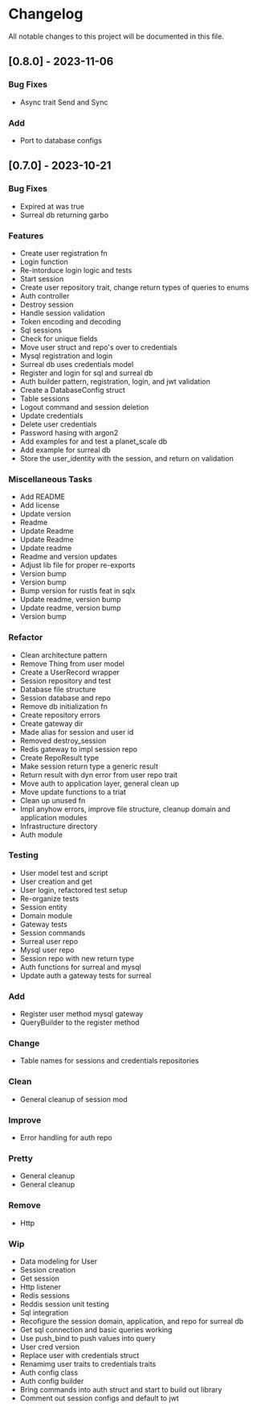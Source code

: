 # Changelog

All notable changes to this project will be documented in this file.

## [0.8.0] - 2023-11-06

### Bug Fixes

- Async trait Send and Sync

### Add

- Port to database configs

## [0.7.0] - 2023-10-21

### Bug Fixes

- Expired at was true
- Surreal db returning garbo

### Features

- Create user registration fn
- Login function
- Re-intorduce login logic and tests
- Start session
- Create user repository trait, change return types of queries to enums
- Auth controller
- Destroy session
- Handle session validation
- Token encoding and decoding
- Sql sessions
- Check for unique fields
- Move user struct and repo's over to credentials
- Mysql registration and login
- Surreal db uses credentials model
- Register and login for sql and surreal db
- Auth builder pattern, registration, login, and jwt validation
- Create a DatabaseConfig struct
- Table sessions
- Logout command and session deletion
- Update credentials
- Delete user credentials
- Password hasing with argon2
- Add examples for and test a planet_scale db
- Add example for surreal db
- Store the user_identity with the session, and return on validation

### Miscellaneous Tasks

- Add README
- Add license
- Update version
- Readme
- Update Readme
- Update Readme
- Update readme
- Readme and version updates
- Adjust lib file for proper re-exports
- Version bump
- Version bump
- Bump version for rustls feat in sqlx
- Update readme, version bump
- Update readme, version bump
- Version bump

### Refactor

- Clean architecture pattern
- Remove Thing from user model
- Create a UserRecord wrapper
- Session repository and test
- Database file structure
- Session database and repo
- Remove db initialization fn
- Create repository errors
- Create gateway dir
- Made alias for session and user id
- Removed destroy_session
- Redis gateway to impl session repo
- Create RepoResult type
- Make session return type a generic result
- Return result with dyn error from user repo trait
- Move auth to application layer, general clean up
- Move update functions to a triat
- Clean up unused fn
- Impl anyhow errors, improve file structure, cleanup domain and application modules
- Infrastructure directory
- Auth module

### Testing

- User model test and script
- User creation and get
- User login, refactored test setup
- Re-organize tests
- Session entity
- Domain module
- Gateway tests
- Session commands
- Surreal user repo
- Mysql user repo
- Session repo with new return type
- Auth functions for surreal and mysql
- Update auth a gateway tests for surreal

### Add

- Register user method mysql gateway
- QueryBuilder to the register method

### Change

- Table names for sessions and credentials repositories

### Clean

- General cleanup of session mod

### Improve

- Error handling for auth repo

### Pretty

- General cleanup
- General cleanup

### Remove

- Http

### Wip

- Data modeling for User
- Session creation
- Get session
- Http listener
- Redis sessions
- Reddis session unit testing
- Sql integration
- Recofigure the session domain, application, and repo for surreal db
- Get sql connection and basic queries working
- Use push_bind to push values into query
- User cred version
- Replace user with credentials struct
- Renamimg user traits to credentials traits
- Auth config class
- Auth config builder
- Bring commands into auth struct and start to build out library
- Comment out session configs and default to jwt

<!-- generated by git-cliff -->
